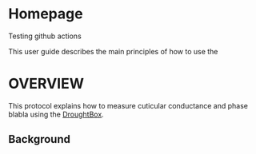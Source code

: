 # Homepage

Testing github actions

This user guide describes the main principles of how to use the  

#  OVERVIEW

This protocol explains how to measure cuticular conductance and phase blabla using the  [DroughtBox](https://onlinelibrary.wiley.com/doi/full/10.1111/pce.13750). 

## Background

